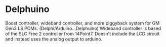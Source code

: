 # Delphuino
Boost controller, wideband controller, and more piggyback system for GM Gen3 LS PCMs. (Delphi/Arduino...Delphuino)
Wideband controller is based of the SLC Free 2 controller from 14Point7. Doesn't include the LCD circuit and instead uses the analog output to arduino. 
